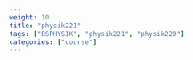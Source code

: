 ```yaml
---
weight: 10
title: "physik221"
tags: ["BSPHYSIK", "physik221", "physik220"]
categories: ["course"]
---
```

